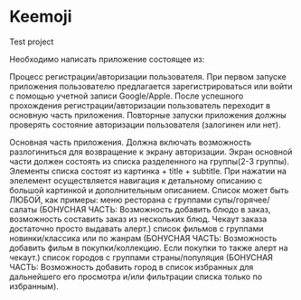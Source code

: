 # Keemoji
Test project

Необходимо написать приложение состоящее из:

Процесс регистрации/авторизации пользователя. При первом запуске приложения пользователю предлагается зарегистрироваться или войти с помощью учетной записи Google/Apple. После успешного прохождения регистрации/авторизации пользователь переходит в основную часть приложения. Повторные запуски приложения должны проверять состояние авторизации пользователя (залогинен или нет).

Основная часть приложения. Должна включать возможность разлогиниться для возвращение к экрану авторизации. Экран основной части должен состоять из списка разделенного на группы(2-3 группы). Элементы списка состоят из картинка + title + subtitle. При нажатии на элелемент осуществляется навигация к детальному описанию с большой картинкой и дополнительным описанием. Список может быть ЛЮБОЙ, как примеры:
меню ресторана с группами супы/горячее/салаты (БОНУСНАЯ ЧАСТЬ: Возможность добавить блюдо в заказ, возможность составить заказ из нескольких блюд. Чекаут заказа достаточно просто выдавать алерт.)
список фильмов с группами новинки/классика или по жанрам (БОНУСНАЯ ЧАСТЬ: Возможность добавить фильм в покупки/коллекцию. Если покупки то также алерт на чекаут.)
список городов с группами страны/популяция (БОНУСНАЯ ЧАСТЬ: Возможность добавить город в список избранных для дальнейшего его просмотра и/или фильтрации списка только по избранным).
